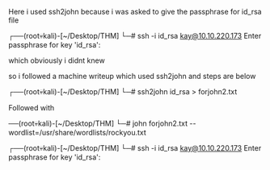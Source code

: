 Here i used ssh2john because i was asked to  give the passphrase for id_rsa file

┌──(root💀kali)-[~/Desktop/THM]
└─# ssh -i id_rsa kay@10.10.220.173 
Enter passphrase for key 'id_rsa': 

which obviously i didnt knew

so i followed a machine writeup which used ssh2john and steps are below


┌──(root💀kali)-[~/Desktop/THM]
└─# ssh2john id_rsa > forjohn2.txt



Followed with

──(root💀kali)-[~/Desktop/THM]
└─# john forjohn2.txt --wordlist=/usr/share/wordlists/rockyou.txt   


┌──(root💀kali)-[~/Desktop/THM]
└─# ssh -i id_rsa kay@10.10.220.173 
Enter passphrase for key 'id_rsa': 


